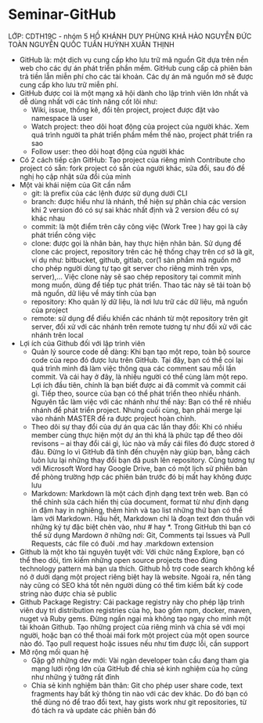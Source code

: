 # Seminar-GitHub 
LỚP: CDTH19C - nhóm 5
HỒ KHÁNH DUY
PHÙNG KHẢ HÀO
NGUYỄN ĐỨC TOÀN
NGUYỄN QUỐC TUẤN
HUỲNH XUÂN THỊNH
- GitHub là: một dịch vụ cung cấp kho lưu trữ mã nguồn Git dựa trên nền web cho các dự án phát triển phần mềm. GitHub cung cấp cả phiên bản trả tiền lẫn miễn phí cho các tài         khoản. Các dự án mã nguồn mở sẽ được cung cấp kho lưu trữ miễn phí.
- GitHub được coi là một mạng xã hội dành cho lập trình viên lớn nhất và dễ dùng nhất với các tính năng cốt lõi như:
  + Wiki, issue, thống kê, đổi tên project, project được đặt vào namespace là user
  + Watch project: theo dõi hoạt động của project của người khác. Xem quá trình người ta phát triển phầm mềm thế nào, project phát triển ra sao
  + Follow user: theo dõi hoạt động của người khác
- Có 2 cách tiếp cận GitHub: Tạo project của riêng mình Contribute cho project có sẵn: fork project có sẵn của người khác, sửa đổi, sau đó đề nghị họ cập nhật sửa đổi của mình     
- Một vài khái niệm của Git cần nắm
  + git: là prefix của các lệnh được sử dụng dưới CLI
  + branch: được hiểu như là nhánh, thể hiện sự phân chia các version khi 2 version đó có sự sai khác nhất định và 2 version đều có sự khác nhau
  + commit: là một điểm trên cây công việc (Work Tree ) hay gọi là cây phát triển công việc
  + clone: được gọi là nhân bản, hay thực hiện nhân bản. Sử dụng để clone các project, repository trên các hệ thống chạy trên cơ sở là git, ví dụ như: bitbucket, github, gitlab,       cor(1 sản phẩm mã nguồn mở cho phép người dùng tự tạo git server cho riêng mình trên vps, server),… Việc clone này sẽ sao chép repository tại commit mình mong muốn, dùng để       tiếp tục phát triển. Thao tác này sẽ tải toàn bộ mã nguồn, dữ liệu về máy tính của bạn
  + repository: Kho quản lý dữ liệu, là nơi lưu trữ các dữ liệu, mã nguồn của project
  + remote: sử dụng để điều khiển các nhánh từ một repository trên git server, đối xử với các nhánh trên remote tương tự như đối xử với các nhánh trên local
- Lợi ích của Github đối với lập trình viên
  + Quản lý source code dễ dàng: Khi bạn tạo một repo, toàn bộ source code của repo đó được lưu trên GitHub. Tại đây, bạn có thể coi lại quá trình mình đã làm việc thông qua các       comment sau mỗi lần commit. Và cái hay ở đây, là nhiều người có thể cùng làm một repo. Lợi ích đầu tiên, chính là bạn biết được ai đã commit và commit cái gì. Tiếp theo,           source của bạn có thể phát triển theo nhiều nhánh. Nguyên tắc làm việc với các nhánh như thế này: Bạn có thể rẽ nhiều nhánh để phát triển project. Nhưng cuối cùng, bạn phải       merge lại vào nhánh MASTER để ra được project hoàn chỉnh.
  + Theo dõi sự thay đổi của dự án qua các lần thay đổi: Khi có nhiều member cùng thực hiện một dự án thì khá là phức tạp để theo dõi revisons – ai thay đổi cái gì, lúc nào và mấy     cái files đó được stored ở đâu. Đừng lo vì GitHub đã tính đến chuyện này giúp bạn, bằng cách luôn lưu lại những thay đổi bạn đã push lên repository. Cũng tương tự với             Microsoft Word hay Google Drive, bạn có một lịch sử phiên bản để phòng trường hợp các phiên bản trước đó bị mất hay không được lưu
  + Markdown: Markdown là một cách định dạng text trên web. Bạn có thể chỉnh sửa cách hiển thị của document, format từ như định dạng in đậm hay in nghiêng, thêm hình và tạo list       những thứ bạn có thể làm với Markdown. Hầu hết, Markdown chỉ là đoạn text đơn thuần với những ký tự đặc biệt chèn vào, như # hay *. Trong GitHub thì bạn có thể sử dụng Mardown     ở những nơi: Git, Comments tại Issues và Pull Requests, các file có đuôi .md hay .markdown extension
- Github là một kho tài nguyên tuyệt vời: Với chức năng Explore, bạn có thể theo dõi, tìm kiếm những open source projects theo đúng technology pattern mà bạn ưa thích. Github hỗ     trợ code search không kể nó ở dưới dạng một project riêng biệt hay là website. Ngoài ra, nền tảng này cũng có SEO khá tốt nên người dùng có thể tìm kiếm bất kỳ code string nào     được chia sẻ public
- Github Package Registry: Cái package registry này cho phép lập trình viên duy trì distribution registries của họ, bao gồm npm, docker, maven, nuget và Ruby gems. Đừng ngần ngại   mà không tạo ngay cho mình một tài khoản Github. Tạo những project của riêng mình và chia sẻ với mọi người, hoặc bạn có thể thoải mái fork một project của một open source nào     đó. Tạo pull request hoặc issues nếu như tìm được lỗi, cần support
- Mở rộng mối quan hệ
  + Gặp gỡ những dev mới: Vài ngàn developer toàn cầu đang tham gia mạng lưới rộng lớn của GitHub để chia sẻ kinh nghiệm của họ cũng như những ý tưởng rất đỉnh
  + Chia sẻ kinh nghiệm bản thân: Git cho phép user share code, text fragments hay bất kỳ thông tin nào với các dev khác. Do đó bạn có thể dùng nó để trao đổi text, hay gists       work như git repositories, từ đó tách ra và update các phiên bản đó
